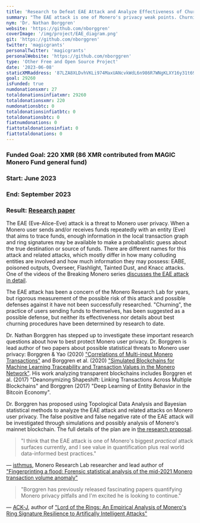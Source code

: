 ```yaml
---
title: 'Research to Defeat EAE Attack and Analyze Effectiveness of Churning Procedures'
summary: "The EAE attack is one of Monero's privacy weak points. Churning may be a solution."
nym: 'Dr. Nathan Borggren'
website: 'https://github.com/nborggren'
coverImage: '/img/project/EAE_diagram.png'
git: 'https://github.com/nborggren'
twitter: 'magicgrants'
personalTwitter: 'magicgrants'
personalWebsite: 'https://github.com/nborggren'
type: 'Other Free and Open Source Project'
date: '2023-06-08'
staticXMRaddress: '87LZA8XLDvhVKLi974MaxUANcvkWdL6n986R7WNgKLXY16y31t69Z8228EWcg8THQq3tuAWfQ7Np35Tt3AhPrjzcNbm8Jr5'
goal: 29260
isFunded: true
numdonationsxmr: 27
totaldonationsinfiatxmr: 29260
totaldonationsxmr: 220
numdonationsbtc: 0
totaldonationsinfiatbtc: 0
totaldonationsbtc: 0
fiatnumdonations: 0
fiattotaldonationsinfiat: 0
fiattotaldonations: 0
---
```

### Funded Goal: 220 XMR (86 XMR contributed from MAGIC Monero Fund general fund)
### Start: June 2023
### End: September 2023
### Result: [Research paper](/pdf/Borggren-Sept-2023-Probing-the-Attacks-on-the-Privacy-of-the-Monero-Blockchain.pdf)

The EAE (Eve-Alice-Eve) attack is a threat to Monero user privacy. When a Monero user sends and/or receives funds repeatedly with an entity (Eve) that aims to trace funds, enough information in the local transaction graph and ring signatures may be available to make a probabalistic guess about the true destination or source of funds. There are different names for this attack and related attacks, which mostly differ in how many colluding entities are involved and how much information they may possess: EABE, poisoned outputs, Overseer, Flashlight, Tainted Dust, and Knacc attacks. One of the videos of the Breaking Monero series [discusses the EAE attack in detail](https://www.monerooutreach.org/breaking-monero/poisoned-outputs.html).

The EAE attack has been a concern of the Monero Research Lab for years, but rigorous measurement of the possible risk of this attack and possible defenses against it have not been successfully researched. "Churning", the practice of users sending funds to themselves, has been suggested as a possible defense, but neither its effectiveness nor details about best churning procedures have been determined by research to date.

Dr. Nathan Borggren has stepped up to investigate these important research questions about how to best protect Monero user privacy. Dr. Borggren is lead author of two papers about possible statistical threats to Monero user privacy: Borggren & Yao (2020) ["Correlations of Multi-input Monero Transactions"](https://moneroresearch.info/index.php?action=resource_RESOURCEVIEW_CORE&id=57) and Borggren et al. (2020) ["Simulated Blockchains for Machine Learning Traceability and Transaction Values in the Monero Network"](https://moneroresearch.info/index.php?action=resource_RESOURCEVIEW_CORE&id=58). His work analyzing transparent blockchains includes Borggren et al. (2017) "Deanonymizing Shapeshift: Linking Transactions Across Multiple Blockchains" and Borggren (2017) "Deep Learning of Entity Behavior in the Bitcoin Economy".

Dr. Borggren has proposed using Topological Data Analysis and Bayesian statistical methods to analyze the EAE attack and related attacks on Monero user privacy. The false positive and false negative rate of the EAE attack will be investigated through simulations and possibly analysis of Monero's mainnet blockchain. The full details of the plan are in [the research proposal](https://github.com/MAGICGrants/Monero-Fund/blob/main/projects/borggren_research-MAGIC-submission.pdf).


> "I think that the EAE attack is one of Monero's biggest *practical* attack surfaces currently, and I see value in quantification plus real world data-informed best practices."

&mdash; [isthmus](https://github.com/Mitchellpkt), Monero Research Lab researcher and lead author of ["Fingerprinting a flood: Forensic statistical analysis of the mid-2021 Monero transaction volume anomaly"](https://mitchellpkt.medium.com/fingerprinting-a-flood-forensic-statistical-analysis-of-the-mid-2021-monero-transaction-volume-a19cbf41ce60)

> "Borggren has previously released fascinating papers quantifying Monero privacy pitfalls and I'm excited he is looking to continue."

&mdash; [ACK-J](https://github.com/ACK-J), author of ["Lord of the Rings: An Empirical Analysis of Monero's Ring Signature Resilience to Artifically Intelligent Attacks"](https://raw.githubusercontent.com/ACK-J/Monero-Dataset-Pipeline/main/Lord_of_the_Rings__An_Empirical_Analysis_of_Monero_s_Ring_Signature_Resilience_to_Artificially_Intelligent_Attacks.pdf)
